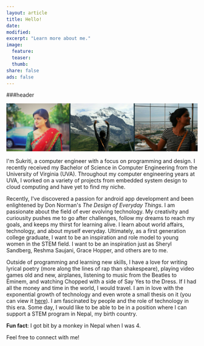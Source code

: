 ```yaml
---
layout: article
title: Hello!
date:
modified: 
excerpt: "Learn more about me."
image:
  feature: 
  teaser:
  thumb:
share: false
ads: false
---
```



###header


 

![](/images/aboutbanner.PNG)

I'm Sukriti, a computer engineer with a focus on programming and design. I recently received my Bachelor of Science in Computer Engineering from the University of Virginia (UVA). Throughout my computer engineering years at UVA, I worked on a variety of projects from embedded system design to cloud computing and have yet to find my niche. 

Recently, I've discovered a passion for android app development and been enlightened by Don Norman's _The Design of Everyday Things_. I am passionate about the field of ever evolving technology. My creativity and curiousity pushes me to go after challenges, follow my dreams to reach my goals, and keeps my thirst for learning alive. I learn about world affairs, technology, and about myself everyday. Ultimately, as a first generation college graduate, I want to be an inspiration and role model to young women in the STEM field. I want to be an inspiration just as Sheryl Sandberg, Reshma Saujani, Grace Hopper, and others are to me. 

Outside of programming and learning new skills, I have a love for writing lyrical poetry (more along the lines of rap than shakespeare), playing video games old and new, airplanes, listening to music from the Beatles to Eminem, and watching Chopped with a side of Say Yes to the Dress. If I had all the money and time in the world, I would travel. I am in love with the exponential growth of technology and even wrote a small thesis on it (you can view it [here](https://www.dropbox.com/s/vsqafq7l6jjqmma/FinalSTSThesis.pdf?dl=0)). I am fascinated by people and the role of technology in this era. Some day, I would like to be able to be in a position where I can support a STEM program in Nepal, my birth country. 

**Fun fact**: I got bit by a monkey in Nepal when I was 4. 

Feel free to connect with me!
<a href="https://twitter.com/sukritithapa" class="btn-social twitter"><i class="fa fa-twitter" aria-hidden="true"></i></a>
      <a href="https://www.linkedin.com/in/thapasukriti" class="btn-social linkedin"><i class="fa fa-linkedin" aria-hidden="true"></i></a>
      <a href="https://plus.google.com/+SukritiThapa" class="btn-social google"><i class="fa fa-google" aria-hidden="true"></i></a>
      <a href="https://www.pinterest.com/sthaps/" class="btn-social pinterest"><i class="fa fa-pinterest" aria-hidden="true"></i></a>
       <a href="https://instagram.com/sukimonks/" class="btn-social instagram"><i class="fa fa-instagram" aria-hidden="true"></i></a>


   
